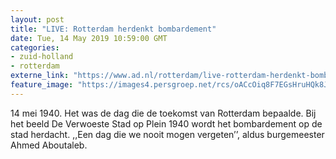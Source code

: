 ```yaml
---
layout: post
title: "LIVE: Rotterdam herdenkt bombardement"
date: Tue, 14 May 2019 10:59:00 GMT
categories: 
- zuid-holland 
- rotterdam 
externe_link: "https://www.ad.nl/rotterdam/live-rotterdam-herdenkt-bombardement~va3e408948/"
feature_image: "https://images4.persgroep.net/rcs/oACcOiq8F7EGsHruHQk8J4U1SgA/diocontent/148344814/_fitwidth/400/?appId=21791a8992982cd8da851550a453bd7f&quality=0.7"
---
```


14 mei 1940. Het was de dag die de toekomst van Rotterdam bepaalde. Bij het beeld De Verwoeste Stad op Plein 1940 wordt het bombardement op de stad herdacht. ,,Een dag die we nooit mogen vergeten’’, aldus burgemeester Ahmed Aboutaleb.
